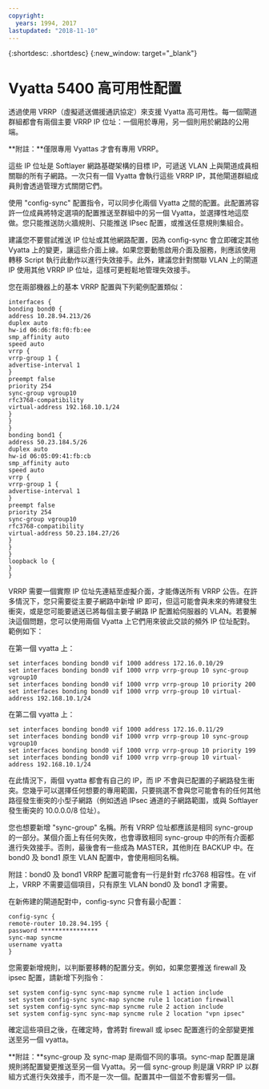 ```yaml
---
copyright:
  years: 1994, 2017
lastupdated: "2018-11-10"
---
```


{:shortdesc: .shortdesc}
{:new_window: target="_blank"}

# Vyatta 5400 高可用性配置

透過使用 VRRP（虛擬遞送備援通訊協定）來支援 Vyatta 高可用性。每一個閘道群組都會有兩個主要 VRRP IP 位址：一個用於專用，另一個則用於網路的公用端。 

**附註：**僅限專用 Vyattas 才會有專用 VRRP。 

這些 IP 位址是 Softlayer 網路基礎架構的目標 IP，可遞送 VLAN 上與閘道成員相關聯的所有子網路。一次只有一個 Vyatta 會執行這些 VRRP IP，其他閘道群組成員則會透過管理方式關閉它們。

使用 "config-sync" 配置指令，可以同步化兩個 Vyatta 之間的配置。此配置將容許一位成員將特定選項的配置推送至群組中的另一個 Vyatta，並選擇性地這麼做。您只能推送防火牆規則、只能推送 IPsec 配置，或推送任意規則集組合。 

建議您不要嘗試推送 IP 位址或其他網路配置，因為 config-sync 會立即確定其他 Vyatta 上的變更，讓這些介面上線。如果您要動態啟用介面及服務，則應該使用轉移 Script 執行此動作以進行失效接手。此外，建議您針對關聯 VLAN 上的閘道 IP 使用其他 VRRP IP 位址，這樣可更輕鬆地管理失效接手。

您在兩部機器上的基本 VRRP 配置與下列範例配置類似：

    interfaces {
    bonding bond0 {
    address 10.28.94.213/26
    duplex auto
    hw-id 06:d6:f8:f0:fb:ee
    smp_affinity auto
    speed auto
    vrrp {
    vrrp-group 1 {
    advertise-interval 1
    }
    preempt false
    priority 254
    sync-group vgroup10
    rfc3768-compatibility
    virtual-address 192.168.10.1/24
    }
    }
    }
    bonding bond1 {
    address 50.23.184.5/26
    duplex auto
    hw-id 06:05:09:41:fb:cb
    smp_affinity auto
    speed auto
    vrrp {
    vrrp-group 1 {
    advertise-interval 1
    }
    preempt false
    priority 254
    sync-group vgroup10
    rfc3768-compatibility
    virtual-address 50.23.184.27/26
    }
    }
    }
    loopback lo {
    }
    }

VRRP 需要一個實際 IP 位址先連結至虛擬介面，才能傳送所有 VRRP 公告。在許多情況下，您只需要從主要子網路中新增 IP 即可，但這可能會與未來的佈建發生衝突，或是您可能要遞送已將每個主要子網路 IP 配置給伺服器的 VLAN。若要解決這個問題，您可以使用兩個 Vyatta 上它們用來彼此交談的頻外 IP 位址配對。範例如下：

在第一個 vyatta 上：

    set interfaces bonding bond0 vif 1000 address 172.16.0.10/29
    set interfaces bonding bond0 vif 1000 vrrp vrrp-group 10 sync-group vgroup10
    set interfaces bonding bond0 vif 1000 vrrp vrrp-group 10 priority 200
    set interfaces bonding bond0 vif 1000 vrrp vrrp-group 10 virtual-address 192.168.10.1/24

在第二個 vyatta 上：

    set interfaces bonding bond0 vif 1000 address 172.16.0.11/29
    set interfaces bonding bond0 vif 1000 vrrp vrrp-group 10 sync-group vgroup10
    set interfaces bonding bond0 vif 1000 vrrp vrrp-group 10 priority 199
    set interfaces bonding bond0 vif 1000 vrrp vrrp-group 10 virtual-address 192.168.10.1/24

在此情況下，兩個 vyatta 都會有自己的 IP，而 IP 不會與已配置的子網路發生衝突。您幾乎可以選擇任何想要的專用範圍，只要挑選不會與您可能會有的任何其他路徑發生衝突的小型子網路（例如透過 IPsec 通道的子網路範圍，或與 Softlayer 發生衝突的 10.0.0.0/8 位址）。

您也想要新增 "sync-group" 名稱。所有 VRRP 位址都應該是相同 sync-group 的一部分。某個介面上有任何失敗，也會導致相同 sync-group 中的所有介面都進行失效接手。否則，最後會有一些成為 MASTER，其他則在 BACKUP 中。在 bond0 及 bond1 原生 VLAN 配置中，會使用相同名稱。

附註：bond0 及 bond1 VRRP 配置可能會有一行是針對 rfc3768 相容性。在 vif 上，VRRP 不需要這個項目，只有原生 VLAN bond0 及 bond1 才需要。

在新佈建的閘道配對中，config-sync 只會有最小配置：


    config-sync {
    remote-router 10.28.94.195 {
    password ****************
    sync-map syncme
    username vyatta
    }

您需要新增規則，以判斷要移轉的配置分支。例如，如果您要推送 firewall 及 ipsec 配置，請新增下列指令：


    set system config-sync sync-map syncme rule 1 action include
    set system config-sync sync-map syncme rule 1 location firewall
    set system config-sync sync-map syncme rule 2 action include
    set system config-sync sync-map syncme rule 2 location "vpn ipsec"

確定這些項目之後，在確定時，會將對 firewall 或 ipsec 配置進行的全部變更推送至另一個 vyatta。

**附註：**sync-group 及 sync-map 是兩個不同的事項。sync-map 配置是讓規則將配置變更推送至另一個 Vyatta。另一個 sync-group 則是讓 VRRP IP 以群組方式進行失效接手，而不是一次一個。配置其中一個並不會影響另一個。
